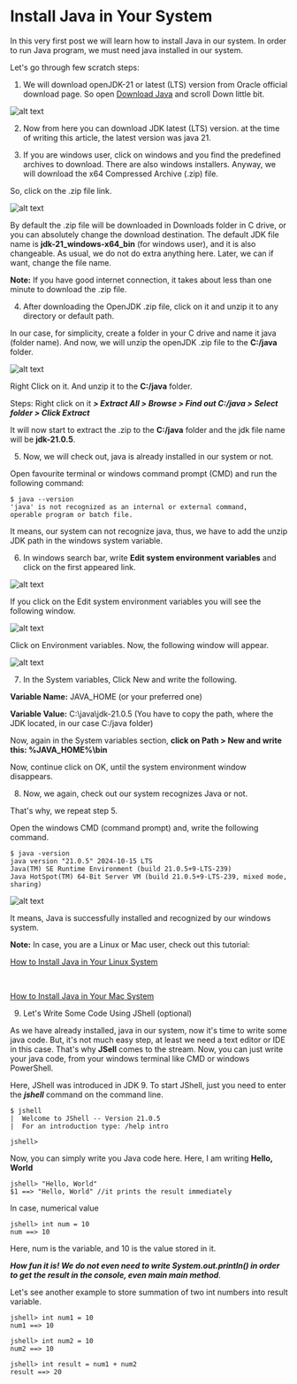 # Install Java in Your System

In this very first post we will learn how to install Java in our system. In order to run Java program, we must need java installed in our system.

Let's go through few scratch steps:

1. We will download openJDK-21 or latest (LTS) version from Oracle official download page. So open  [Download Java](https://www.oracle.com/java/technologies/downloads/?er=221886#java17-windows) and scroll Down little bit.

![alt text](img1.jp)

2. Now from here you can download JDK latest (LTS) version. at the time of writing this article, the latest version was java 21. 

3. If you are windows user, click on windows and you find the predefined archives to download. There are also windows installers. Anyway, we will download the x64 Compressed Archive (.zip) file.

So, click on the .zip file link.

![alt text](img2.png)

By default the .zip file will be downloaded in Downloads folder in C drive, or you can absolutely change the download destination. The default JDK file name is **jdk-21_windows-x64_bin** (for windows user), and it is also changeable. As usual, we do not do extra anything here. Later, we can if want, change the file name.

**Note:** If you have good internet connection, it takes about less than one minute to download the .zip file. 

4. After downloading the OpenJDK .zip file, click on it and unzip it to any directory or default path.

In our case, for simplicity, create a folder in your C drive and name it java (folder name). And now, we will unzip the openJDK .zip file to the **C:/java** folder. 

![alt text](img3.jpg)

Right Click on it. And unzip it to the **C:/java** folder. 

Steps: Right click on it ***> Extract All > Browse > Find out C:/java > Select folder > Click Extract*** 

It will now start to extract the .zip to the **C:/java** folder and the jdk file name will be **jdk-21.0.5**.

5. Now, we will check out, java is already installed in our system or not. 

Open favourite terminal or windows command prompt (CMD) and run the following command:

```
$ java --version
'java' is not recognized as an internal or external command,
operable program or batch file.
```

It means, our system can not recognize java, thus, we have to add the unzip JDK path in the windows system variable.

6. In windows search bar, write **Edit system environment variables** and click on the first appeared link.

![alt text](img4.jpg)

If you click on the Edit system environment variables you will see the following window.

![alt text](img5.jpg)

Click on Environment variables. Now, the following window will appear.

![alt text](img6.jpg)

7. In the System variables, Click New and write the following. 

**Variable Name:** JAVA_HOME (or your preferred one)

**Variable Value:** C:\java\jdk-21.0.5 (You have to copy the path, where the JDK located, in our case C:/java folder)

Now, again in the System variables section, **click on Path > New and write this: %JAVA_HOME%\bin**

Now, continue click on OK, until the system environment window disappears.


8. Now, we again, check out our system recognizes Java or not.

That's why, we repeat step 5. 

Open the windows CMD (command prompt) and, write the following command.

```
$ java -version
java version "21.0.5" 2024-10-15 LTS
Java(TM) SE Runtime Environment (build 21.0.5+9-LTS-239)
Java HotSpot(TM) 64-Bit Server VM (build 21.0.5+9-LTS-239, mixed mode, sharing)
```

![alt text](img7.jpg)

It means, Java is successfully installed and recognized by our windows system.

**Note:** In case, you are a Linux or Mac user, check out this tutorial:

[How to Install Java in Your Linux System](https://www.java.com/en/download/help/linux_install.html)

<br/>

[How to Install Java in Your Mac System](https://www.java.com/en/download/help/mac_install.html)

9. Let's Write Some Code Using JShell (optional)

As we have already installed, java in our system, now it's time to write some java code. But, it's not much easy step, at least we need a text editor or IDE in this case. That's why **JSell** comes to the stream. Now, you can just write your java code, from your windows terminal like CMD or windows PowerShell.

Here, JShell was introduced in JDK 9. To start JShell, just you need to enter the ***jshell*** command on the command line.

```
$ jshell
|  Welcome to JShell -- Version 21.0.5
|  For an introduction type: /help intro

jshell>
```

Now, you can simply write you Java code here. Here, I am writing **Hello, World**

```
jshell> "Hello, World"
$1 ==> "Hello, World" //it prints the result immediately
```
In case, numerical value

```
jshell> int num = 10
num ==> 10
```

Here, num is the variable, and 10 is the value stored in it.

***How fun it is! We do not even need to write System.out.println() in order to get the result in the console, even main main method***.


Let's see another example to store summation of two int numbers into result variable.

```
jshell> int num1 = 10
num1 ==> 10

jshell> int num2 = 10
num2 ==> 10

jshell> int result = num1 + num2
result ==> 20
```



